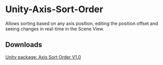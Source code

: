 # Unity-Axis-Sort-Order
Allows sorting based on any axis position, editing the position offset and seeing changes in real-time in the Scene View.

## Downloads
[Unity package: Axis Sort Order V1.0](https://github.com/andreyrk/Unity-Axis-Sort-Order/raw/master/Axis%20Sort%20Order%20V1.0.unitypackage)
